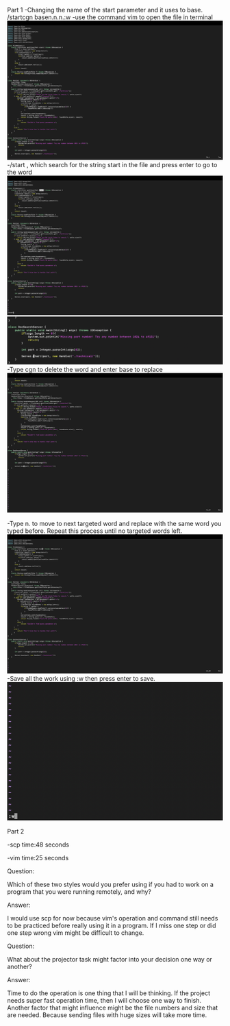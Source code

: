 Part 1
-Changing the name of the start parameter and it uses to base.
/start<Enter>cgn base<Esc>n.n.n.:w<Enter>
-use the command vim to open the file in terminal
![Image](4-1.png)
-/start <Enter>, which search for the string start in the file and press enter to go to the word
![Image](4-2.png)
![Image](4-3.png)
-Type cgn to delete the word and enter base to replace
![Image](4-4.png)
 
-Type n. to move to next targeted word and replace with the same word you typed before. Repeat this process until no targeted words left.
![Image](4-5.png)
-Save all the work using :w then press enter to save.
![Image](4-6.png)

Part 2

-scp time:48 seconds

-vim time:25 seconds

Question:

Which of these two styles would you prefer using if you had to work on a program that you were running remotely, and why?

Answer:

I would use scp for now because vim's operation and command still needs to be practiced before really using it in a program. If I miss one step or did one step wrong vim might be difficult to change.

Question:

What about the projector task might factor into your decision one way or another?

Answer:

Time to do the operation is one thing that I will be thinking. If the project needs super fast operation time, then I will choose one way to finish. Another factor that might influence might be the file numbers and size that are needed. Because sending files with huge sizes will take more time. 